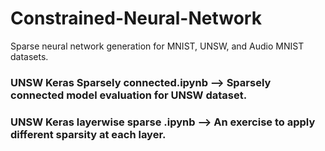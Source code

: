 # Constrained-Neural-Network

Sparse neural network generation for MNIST, UNSW, and Audio MNIST datasets.



### UNSW Keras Sparsely connected.ipynb --> Sparsely connected model evaluation for UNSW dataset.

### UNSW Keras layerwise sparse .ipynb  --> An exercise to apply different sparsity at each layer. 
